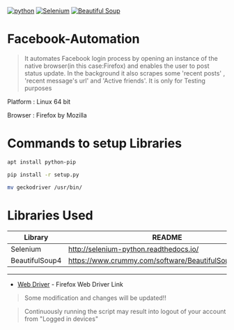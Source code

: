 [![python](https://img.shields.io/badge/Python-2.7--3.6-green.svg?style=style=flat-square)](https://www.python.org/downloads/)
[![Selenium](https://img.shields.io/badge/Selenium-3.141.0-lightgrey.svg)](https://pypi.org/project/selenium/)
[![Beautiful Soup](https://img.shields.io/badge/BeautifulSoup-4.4.0-yellow.svg)](https://www.crummy.com/software/BeautifulSoup/bs4/doc/)
# Facebook-Automation

>It automates Facebook login process by opening an instance of the native browser(in this case:Firefox) and enables the user to post status update.
>In the background it also scrapes some 'recent posts' , 'recent message's url' and 'Active friends'.
>It is only for Testing purposes

Platform : Linux 64 bit

Browser : Firefox by Mozilla

# Commands to setup Libraries
```sh
apt install python-pip

pip install -r setup.py

mv geckodriver /usr/bin/
```
# Libraries Used
| Library | README |
| ------ | ------ |
| Selenium | http://selenium-python.readthedocs.io/ |
| BeautifulSoup4 | https://www.crummy.com/software/BeautifulSoup/bs4/doc/ |

-------------------------------------------------------------------------
* [Web Driver] - Firefox Web Driver Link

>Some modification and changes will be updated!!

>Continuously running the script may result into logout of your account from "Logged in devices"

[//]: #
[Web Driver]: <https://github.com/mozilla/geckodriver/releases>
